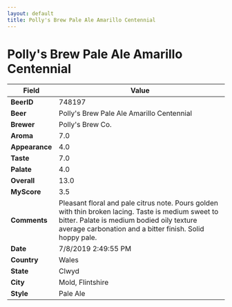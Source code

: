 ```yaml
---
layout: default
title: Polly's Brew Pale Ale Amarillo Centennial
---
```


# Polly's Brew Pale Ale Amarillo Centennial

| Field         | Value     |
|---------------|-----------|
| **BeerID** | 748197 |
| **Beer** | Polly's Brew Pale Ale Amarillo Centennial |
| **Brewer** | Polly&#39;s Brew Co. |
| **Aroma** | 7.0 |
| **Appearance** | 4.0 |
| **Taste** | 7.0 |
| **Palate** | 4.0 |
| **Overall** | 13.0 |
| **MyScore** | 3.5 |
| **Comments** | Pleasant floral and pale citrus note. Pours golden with thin broken lacing. Taste is medium sweet to bitter. Palate is medium bodied oily texture average carbonation and a bitter finish. Solid hoppy pale. |
| **Date** | 7/8/2019 2:49:55 PM |
| **Country** | Wales |
| **State** | Clwyd |
| **City** | Mold, Flintshire |
| **Style** | Pale Ale |
